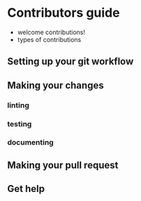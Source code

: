 # Contributors guide
- welcome contributions!
- types of contributions

## Setting up your git workflow

## Making your changes

### linting
### testing
### documenting

## Making your pull request


## Get help